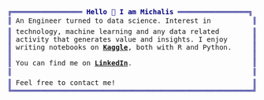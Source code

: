 <pre style="font-family:Menlo,'DejaVu Sans Mono',consolas,'Courier New',monospace"><span style="color: #000080; text-decoration-color: #000080">╔═════════════════ </span><span style="color: #000080; text-decoration-color: #000080; font-weight: bold">Hello 👋 I am Michalis</span><span style="color: #000080; text-decoration-color: #000080"> ═════════════════╗</span> 😎 <a href="https://mzouvelos.github.io/">Michalis Zouvelos</a>                                      
<span style="color: #000080; text-decoration-color: #000080">║</span> An Engineer turned to data science. Interest in          <span style="color: #000080; text-decoration-color: #000080">║</span> <span style="color: #008080; text-decoration-color: #008080">┣━━ </span>📊 Honing Skills                                      
<span style="color: #000080; text-decoration-color: #000080">║</span> technology, machine learning and any data related        <span style="color: #000080; text-decoration-color: #000080">║</span> <span style="color: #008080; text-decoration-color: #008080">┃   ┣━━ </span>R                                                 
<span style="color: #000080; text-decoration-color: #000080">║</span> activity that generates value and insights. I enjoy      <span style="color: #000080; text-decoration-color: #000080">║</span> <span style="color: #008080; text-decoration-color: #008080">┃   ┣━━ </span>Python                                            
<span style="color: #000080; text-decoration-color: #000080">║</span> writing notebooks on <span style="font-weight: bold"><a href="https://www.kaggle.com/michalisz/">Kaggle</a></span>, both with R and Python.     <span style="color: #000080; text-decoration-color: #000080">║</span> <span style="color: #008080; text-decoration-color: #008080">┃   ┣━━ </span>SQL                                               
<span style="color: #000080; text-decoration-color: #000080">║</span>                                                          <span style="color: #000080; text-decoration-color: #000080">║</span> <span style="color: #008080; text-decoration-color: #008080">┃   ┣━━ </span>Git                                               
<span style="color: #000080; text-decoration-color: #000080">║</span> You can find me on <span style="font-weight: bold"><a href="https://www.linkedin.com/in/michalis-zouvelos-8912371b6/">LinkedIn</a></span>.                             <span style="color: #000080; text-decoration-color: #000080">║</span> <span style="color: #008080; text-decoration-color: #008080">┃   ┗━━ </span>Power BI/Tableau                                  
<span style="color: #000080; text-decoration-color: #000080">║</span>                                                          <span style="color: #000080; text-decoration-color: #000080">║</span> <span style="color: #008080; text-decoration-color: #008080">┗━━ </span>📚 Education                                          
<span style="color: #000080; text-decoration-color: #000080">║</span> Feel free to contact me!                                 <span style="color: #000080; text-decoration-color: #000080">║</span> <span style="color: #008080; text-decoration-color: #008080">    ┣━━ </span>MSc Information Management &amp; Business Intelligence
<span style="color: #000080; text-decoration-color: #000080">╚══════════════════════════════════════════════════════════╝</span> <span style="color: #008080; text-decoration-color: #008080">    ┗━━ </span>MEng Civil Engineering                            
</pre>

